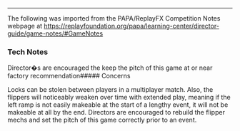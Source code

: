 ***
The following was imported from the PAPA/ReplayFX Competition Notes webpage at https://replayfoundation.org/papa/learning-center/director-guide/game-notes/#GameNotes

### Tech Notes
            
Director�s are encouraged the keep the pitch of this game at or near factory recommendation##### Concerns
            
Locks can be stolen between players in a multiplayer match. Also, the flippers will noticeably weaken over time with extended play, meaning if the left ramp is not easily makeable at the start of a lengthy event, it will not be makeable at all by the end. Directors are encouraged to rebuild the flipper mechs and set the pitch of this game correctly prior to an event.